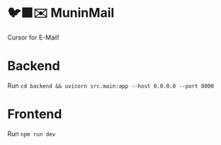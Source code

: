 # 🐦‍⬛✉️ MuninMail

Cursor for E-Mail!

# Backend
Run `cd backend && uvicorn src.main:app --host 0.0.0.0 --port 8000`

# Frontend
Run `npm run dev`
